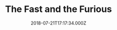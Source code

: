 ---
title: "The Fast and the Furious"
year: 2001
date: 2018-07-21T17:17:34.000Z
permalink: /almanac/movies/2018-07-21-the-fast-and-the-furious/index.html
rating: 3
---